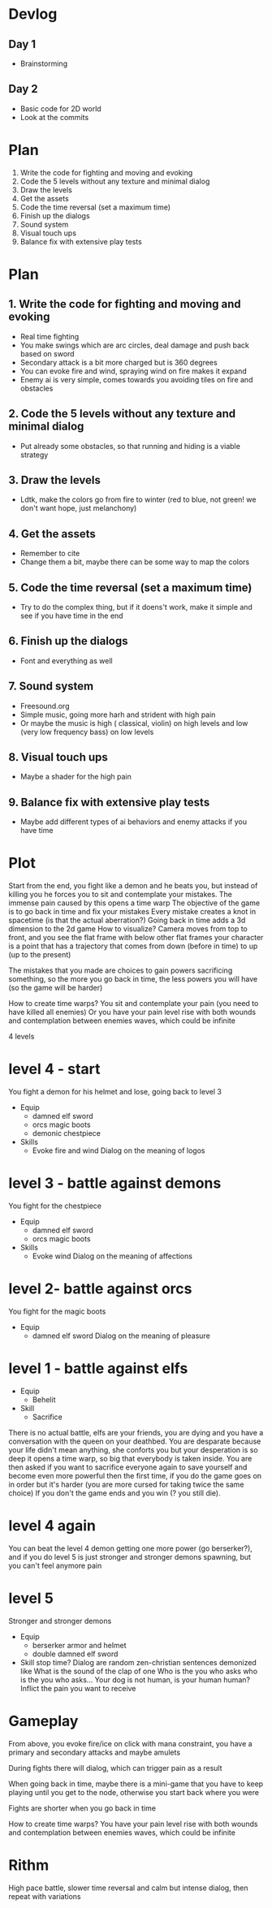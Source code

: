 # Devlog
## Day 1
- Brainstorming

## Day 2
- Basic code for 2D world
- Look at the commits

# Plan
1. Write the code for fighting and moving and evoking
2. Code the 5 levels without any texture and minimal dialog
3. Draw the levels
4. Get the assets
5. Code the time reversal (set a maximum time)
6. Finish up the dialogs
7. Sound system
8. Visual touch ups
9. Balance fix with extensive play tests

# Plan
## 1. Write the code for fighting and moving and evoking
- Real time fighting
- You make swings which are arc circles, deal damage and push back based on sword
- Secondary attack is a bit more charged but is 360 degrees
- You can evoke fire and wind, spraying wind on fire makes it expand
- Enemy ai is very simple, comes towards you avoiding tiles on fire and obstacles
## 2. Code the 5 levels without any texture and minimal dialog
- Put already some obstacles, so that running and hiding is a viable strategy
## 3. Draw the levels
- Ldtk, make the colors go from fire to winter (red to blue, not green! we don't want hope, just melanchony)
## 4. Get the assets
- Remember to cite
- Change them a bit, maybe there can be some way to map the colors
## 5. Code the time reversal (set a maximum time)
- Try to do the complex thing, but if it doens't work, make it simple and see if you have time in the end
## 6. Finish up the dialogs
- Font and everything as well
## 7. Sound system
- Freesound.org
- Simple music, going more harh and strident with high pain
- Or maybe the music is high ( classical, violin) on high levels and low (very low frequency bass) on low levels
## 8. Visual touch ups
- Maybe a shader for the high pain
## 9. Balance fix with extensive play tests
- Maybe add different types of ai behaviors and enemy attacks if you have time


# Plot

Start from the end, you fight like a demon and he beats you, but instead of killing you he forces you to sit and contemplate your mistakes. The immense pain caused by this opens a time warp
The objective of the game is to go back in time and fix your mistakes 
Every mistake creates a knot in spacetime (is that the actual aberration?)
Going back in time adds a 3d dimension to the 2d game
How to visualize?
    Camera moves from top to front, and you see the flat frame with below other flat frames
    your character is a point that has a trajectory that comes from down (before in time) to up (up to the present)
    
The mistakes that you made are choices to gain powers sacrificing something, so the more you go back in time, the less powers you will have (so the game will be harder)

How to create time warps?
    You sit and contemplate your pain (you need to have killed all enemies)
    Or you have your pain level rise with both wounds and contemplation between enemies waves, which could be infinite


4 levels

# level 4 - start
You fight a demon for his helmet and lose, going back to level 3
- Equip
    - damned elf sword
    - orcs magic boots
    - demonic chestpiece
- Skills
    - Evoke fire and wind
Dialog on the meaning of logos

# level 3 - battle against demons
You fight for the chestpiece
- Equip
    - damned elf sword
    - orcs magic boots
- Skills
    - Evoke wind
Dialog on the meaning of affections

# level 2- battle against orcs
You fight for the magic boots
- Equip
    - damned elf sword
Dialog on the meaning of pleasure

# level 1 - battle against elfs
- Equip
    - Behelit
- Skill
    - Sacrifice

There is no actual battle, elfs are your friends, you are dying and you have a conversation with the queen on your deathbed. You are desparate because your life didn't mean anything, she conforts you but your desperation is so deep it opens a time warp, so big that everybody is taken inside.
You are then asked if you want to sacrifice everyone again to save yourself and become even more powerful then the first time, if you do the game goes on in order but it's harder (you are more cursed for taking twice the same choice)
If you don't the game ends and you win (? you still die).

# level 4 again
You can beat the level 4 demon getting one more power (go berserker?), and if you do level 5 is just stronger and stronger demons spawning, but you can't feel anymore pain

# level 5
Stronger and stronger demons
- Equip
    - berserker armor and helmet
    - double damned elf sword
- Skill
    stop time?
Dialog are random zen-christian sentences demonized like 
    What is the sound of the clap of one 
    Who is the you who asks who is the you who asks...
    Your dog is not human, is your human human?
    Inflict the pain you want to receive

# Gameplay
From above, you evoke fire/ice on click with mana constraint, you have a primary and secondary attacks and maybe amulets

During fights there will dialog, which can trigger pain as a result

When going back in time, maybe there is a mini-game that you have to keep playing until you get to the node, otherwise you start back where you were

Fights are shorter when you go back in time

How to create time warps?
    You have your pain level rise with both wounds and contemplation between enemies waves, which could be infinite

# Rithm
High pace battle, slower time reversal and calm but intense dialog, then repeat with variations

